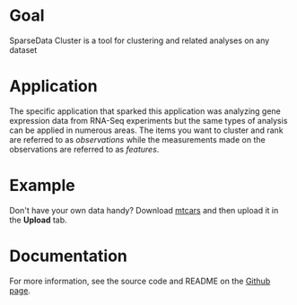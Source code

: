 # Goal
SparseData Cluster is a tool for clustering and related analyses on any dataset

# Application
The specific application that sparked this application was analyzing gene expression data from RNA-Seq experiments but the same types of analysis can be applied in numerous areas. The items you want to cluster and rank are referred to as *observations* while the measurements made on the observations are referred to as *features*.

# Example
Don't have your own data handy?  Download [mtcars](https://internal.shinyapps.io/gallery/066-upload-file/_w_ea0a7d8b/mtcars.csv) and then upload it in the **Upload** tab.

# Documentation
For more information, see the source code and README on the [Github page](https://github.com/sparsedata/cluster-analysis).
